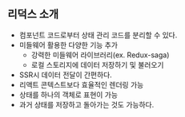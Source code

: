 ## 리덕스 소개

- 컴포넌트 코드로부터 상태 관리 코드를 분리할 수 있다.
- 미들웨어 활용한 다양한 기능 추가
  - 강력한 미들웨어 라이브러리(ex. Redux-saga)
  - 로컬 스토리지에 데이터 저장하기 및 불러오기
- SSR시 데이터 전달이 간편하다.
- 리액트 콘텍스트보다 효율적인 렌더링 가능
- 상태를 하나의 객체로 표현이 가능
- 과거 상태를 저장하고 돌아가는 것도 가능하다.
